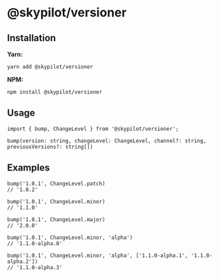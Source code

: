 # @skypilot/versioner

## Installation

**Yarn:**
```
yarn add @skypilot/versioner
```


**NPM:**
```
npm install @skypilot/versioner
```

## Usage

```
import { bump, ChangeLevel } from '@skypilot/versioner';

bump(version: string, changeLevel: ChangeLevel, channel?: string, previousVersions?: string[])
```

## Examples

```
bump('1.0.1', ChangeLevel.patch)
// '1.0.2'

bump('1.0.1', ChangeLevel.minor)
// '1.1.0'

bump('1.0.1', ChangeLevel.major)
// '2.0.0'

bump('1.0.1', ChangeLevel.minor, 'alpha')
// '1.1.0-alpha.0'

bump('1.0.1', ChangeLevel.minor, 'alpha', ['1.1.0-alpha.1', '1.1.0-alpha.2'])
// '1.1.0-alpha.3'
```
